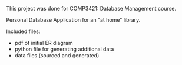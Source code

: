 This project was done for COMP3421: Database Management course.

Personal Database Application for an "at home" library.

Included files:
- pdf of initial ER diagram
- python file for generating additional data
- data files (sourced and generated)
